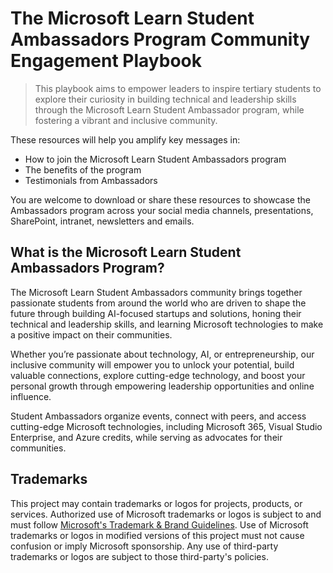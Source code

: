# The Microsoft Learn Student Ambassadors Program Community Engagement Playbook 

> This playbook aims to empower leaders to inspire tertiary students to explore their curiosity in building technical and leadership skills through the Microsoft Learn Student Ambassador program, while fostering a vibrant and inclusive community.
>
These resources will help you amplify key messages in: 

- How to join the Microsoft Learn Student Ambassadors program 
- The benefits of the program 
- Testimonials from Ambassadors  

You are welcome to download or share these resources to showcase the Ambassadors program across your social media channels, presentations, SharePoint, intranet, newsletters and emails.  
 
## What is the Microsoft Learn Student Ambassadors Program?

The Microsoft Learn Student Ambassadors community brings together passionate students from around the world who are driven to shape the future through building AI-focused startups and solutions, honing their technical and leadership skills, and learning Microsoft technologies to make a positive impact on their communities.   

Whether you’re passionate about technology, AI, or entrepreneurship, our inclusive community will empower you to unlock your potential, build valuable connections, explore cutting-edge technology, and boost your personal growth through empowering leadership opportunities and online influence.   

 
Student Ambassadors organize events, connect with peers, and access cutting-edge Microsoft technologies, including Microsoft 365, Visual Studio Enterprise, and Azure credits, while serving as advocates for their communities. 


## Trademarks

This project may contain trademarks or logos for projects, products, or services. Authorized use of Microsoft 
trademarks or logos is subject to and must follow 
[Microsoft's Trademark & Brand Guidelines](https://www.microsoft.com/en-us/legal/intellectualproperty/trademarks/usage/general).
Use of Microsoft trademarks or logos in modified versions of this project must not cause confusion or imply Microsoft sponsorship.
Any use of third-party trademarks or logos are subject to those third-party's policies.
